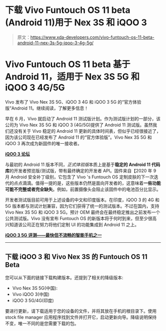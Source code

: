 # 下载 Vivo Funtouch OS 11 beta (Android 11)用于 Nex 3S 和 iQOO 3

> 原文：<https://www.xda-developers.com/vivo-funtouch-os-11-beta-android-11-nex-3s-5g-iqoo-3-4g-5g/>

# Vivo Funtouch OS 11 beta 基于 Android 11，适用于 Nex 3S 5G 和 iQOO 3 4G/5G

Vivo 发布了 Vivo Nex 3S 5G、iQOO 3 4G 和 iQOO 3 5G 的“官方体验版”Android 11。继续阅读，了解更多信息！

早在 6 月，Vivo 就启动了 Android 11 测试版计划。作为测试版计划的一部分，该公司为 Vivo Nex 3S 5G 和 iQOO 3 (4G/5G)提供了 Android 11 测试版。虽然我们还没有关于 Vivo 稳定的 Android 11 更新的具体时间表，但似乎已经很接近了，因为该公司现在已经发布了 Android 11 的“官方体验版”。Vivo Nex 3S 5G 和 iQOO 3 再次成为新固件的唯一接收者。

**[iQOO 3 论坛](https://forum.xda-developers.com/iqoo-3)**

与最初的 Android 11 版本不同，*正式体验版*本质上是基于**稳定的 Android 11 代码库**的开发者预览版/测试版，带有最终确定的开发者 API。固件来自【2020 年 9 月 Android 安全补丁级别，它包含了 Vivo 's Funtouch OS 定制皮肤的下一次迭代的点点滴滴。值得一提的是，这些版本仍然是面向开发者的，这意味着**一些功能可能不完整或者完全缺失**。例如，前置摄像头会阻止该固件中的电池百分比显示。

开发者测试版目前可用于上述设备的中文和印度版本。在印度，iQOO 3 的 4G 和 5G 版本都与测试计划兼容，因为它们获得了统一的测试版本。不过在国内，支持 Vivo Nex 3S 5G 和 iQOO 3 5G。预计 OEM 最终会在最终稳定推出之前发布一个公共测试版。Vivo 没有宣布 Funtouch OS 的新版本将于何时到来，但至少很高兴知道该公司正在努力将他们定制 UI 的功能集成到 Android 11 之上。

**[iQOO 3 5G 评测——最快但不流畅的智能手机之一](https://www.xda-developers.com/iqoo-3-5g-review-one-of-the-fastest-but-not-smoothest-smartphones/)**

* * *

## 下载 iQOO 3 和 Vivo Nex 3S 的 Funtouch OS 11 Beta

您可以从下面的链接下载构建版本。还提到了相关的降级版本:

*   Vivo Nex 3S 5G(中国):
*   Vivo iQOO 3(中国)
*   iQOO 3 5G/4G(印度)

要进行更新，请下载适用于您的设备的文件，并将其放在手机的根目录下。使用 stock file manager 应用程序找到文件并打开它，启动更新向导。降级说明保持不变，唯一不同的是您需要下载的包。